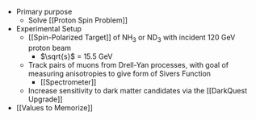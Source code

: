  - Primary purpose
	 - Solve [[Proton Spin Problem]]
 - Experimental Setup
	 - [[Spin-Polarized Target]] of NH$_3$ or ND$_3$ with incident 120 GeV proton beam
		 - $\sqrt{s}$ = 15.5 GeV 
	 - Track pairs of muons from Drell-Yan processes, with goal of measuring anisotropies to give form of Sivers Function
		 - [[Spectrometer]]
	 - Increase sensitivity to dark matter candidates via the [[DarkQuest Upgrade]]
 - [[Values to Memorize]]
